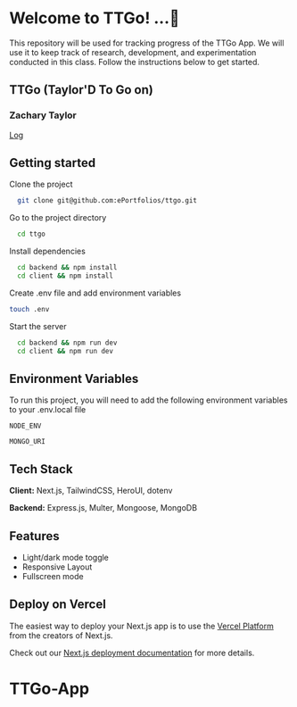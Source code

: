 # Welcome to TTGo! ...🚀

This repository will be used for tracking progress of the TTGo App. We will use it to keep track of research, development, and experimentation conducted in this class. Follow the instructions below to get started.

## TTGo (Taylor'D To Go on)

### Zachary Taylor

[Log](./docs/log.md)

## Getting started

Clone the project

```bash
  git clone git@github.com:ePortfolios/ttgo.git
```

Go to the project directory

```bash
  cd ttgo
```

Install dependencies

```bash
  cd backend && npm install
  cd client && npm install
```

Create .env file and add environment variables

```bash
touch .env
```

Start the server

```bash
  cd backend && npm run dev
  cd client && npm run dev
```

## Environment Variables

To run this project, you will need to add the following environment variables to your .env.local file

`NODE_ENV`

`MONGO_URI`

## Tech Stack

**Client:** Next.js, TailwindCSS, HeroUI, dotenv

**Backend:** Express.js, Multer, Mongoose, MongoDB

## Features

- Light/dark mode toggle
- Responsive Layout
- Fullscreen mode

## Deploy on Vercel

The easiest way to deploy your Next.js app is to use the [Vercel Platform](https://vercel.com/new?utm_medium=default-template&filter=next.js&utm_source=create-next-app&utm_campaign=create-next-app-readme) from the creators of Next.js.

Check out our [Next.js deployment documentation](https://nextjs.org/docs/app/building-your-application/deploying) for more details.

# TTGo-App
